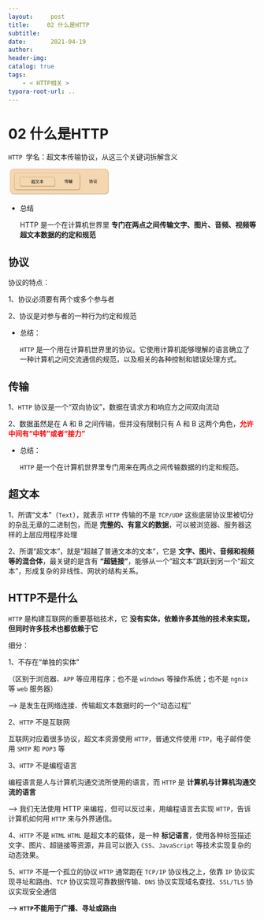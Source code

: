 ```yaml
---
layout:     post
title:     02 什么是HTTP
subtitle:  
date:       2021-04-19
author:     
header-img: 
catalog: true
tags:
    - < HTTP相关 >
typora-root-url: ..
---
```



# 02 什么是HTTP

`HTTP `学名：超文本传输协议，从这三个关键词拆解含义

<img src="/../img/assets_2019/image-20210419152648955.png" alt="image-20210419152648955" style="zoom:20%;" />

- 总结

    HTTP 是一个在计算机世界里 **专门在两点之间传输文字、图片、音频、视频等超文本数据的约定和规范**

## 协议
 协议的特点：

1、协议必须要有两个或多个参与者

2、协议是对参与者的一种行为约定和规范

- 总结：

    `HTTP` 是一个用在计算机世界里的协议。它使用计算机能够理解的语言确立了一种计算机之间交流通信的规范，以及相关的各种控制和错误处理方式。

## 传输
1、`HTTP` 协议是一个“双向协议”，数据在请求方和响应方之间双向流动

2、数据虽然是在 A 和 B 之间传输，但并没有限制只有 A 和 B 这两个角色，**<span style="color:red">允许中间有“中转”或者“接力”</span>**

- 总结：

    `HTTP` 是一个在计算机世界里专门用来在两点之间传输数据的约定和规范。

## 超文本
1、所谓“文本”（`Text`），就表示 `HTTP` 传输的不是 `TCP/UDP` 这些底层协议里被切分的杂乱无章的二进制包，而是 **完整的、有意义的数据**，可以被浏览器、服务器这样的上层应用程序处理

2、所谓“超文本”，就是“超越了普通文本的文本”，它是 **文字、图片、音频和视频等的混合体**，最关键的是含有 **“超链接”**，能够从一个“超文本”跳跃到另一个“超文本”，形成复杂的非线性、网状的结构关系。


## HTTP不是什么
`HTTP` 是构建互联网的重要基础技术，它 **没有实体，依赖许多其他的技术来实现，但同时许多技术也都依赖于它**

细分：

1、不存在“单独的实体”

（区别于浏览器、`APP` 等应用程序；也不是 `windows` 等操作系统；也不是 `ngnix` 等 `web` 服务器） 

—> 是发生在网络连接、传输超文本数据时的一个“动态过程”

2、`HTTP` 不是互联网

互联网对应着很多协议，超文本资源使用 `HTTP`，普通文件使用 `FTP`，电子邮件使用 `SMTP` 和 `POP3` 等

3、`HTTP` 不是编程语言

编程语言是人与计算机沟通交流所使用的语言，而 `HTTP` 是 **计算机与计算机沟通交流的语言** 

—> 我们无法使用 HTTP 来编程，但可以反过来，用编程语言去实现 `HTTP`，告诉计算机如何用 `HTTP` 来与外界通信。

4、`HTTP` 不是 `HTML`
`HTML` 是超文本的载体，是一种 **标记语言**，使用各种标签描述文字、图片、超链接等资源，并且可以嵌入 `CSS`、`JavaScript` 等技术实现复杂的动态效果。

5、`HTTP` 不是一个孤立的协议
`HTTP` 通常跑在 `TCP/IP` 协议栈之上，依靠 `IP` 协议实现寻址和路由、`TCP` 协议实现可靠数据传输、`DNS` 协议实现域名查找、`SSL/TLS` 协议实现安全通信

—> **`HTTP`不能用于广播、寻址或路由**

